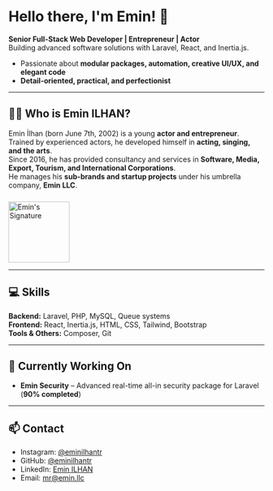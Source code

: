 # Hello there, I'm Emin! 👋  
**Senior Full-Stack Web Developer | Entrepreneur | Actor**  
Building advanced software solutions with Laravel, React, and Inertia.js.  
- Passionate about **modular packages, automation, creative UI/UX, and elegant code**  
- **Detail-oriented, practical, and perfectionist**
---

## 🤵‍♂️ Who is Emin ILHAN?
Emin İlhan (born June 7th, 2002) is a young **actor and entrepreneur**.  
Trained by experienced actors, he developed himself in **acting, singing, and the arts**.  
Since 2016, he has provided consultancy and services in **Software, Media, Export, Tourism, and International Corporations**.  
He manages his **sub-brands and startup projects** under his umbrella company, **Emin LLC**.  

<img src="https://eminilhan.com/wp-content/uploads/2025/08/beyaz-logo.png" alt="Emin's Signature" width="120" style="margin-top:10px;"/>

---

## 💻 Skills
**Backend:** Laravel, PHP, MySQL, Queue systems  
**Frontend:** React, Inertia.js, HTML, CSS, Tailwind, Bootstrap  
**Tools & Others:** Composer, Git  

---

## 🚀 Currently Working On
- **Emin Security** – Advanced real-time all-in security package for Laravel (**90% completed**)  

---

## 📫 Contact
- Instagram: [@eminilhantr](https://instagram.com/eminilhantr)
- GitHub: [@eminilhantr](https://github.com/eminilhantr)  
- LinkedIn: [Emin ILHAN](https://www.linkedin.com/in/eminilhantr)  
- Email: mr@emin.llc
